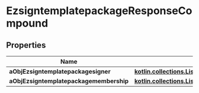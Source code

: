 
# EzsigntemplatepackageResponseCompound

## Properties
| Name | Type | Description | Notes |
| ------------ | ------------- | ------------- | ------------- |
| **aObjEzsigntemplatepackagesigner** | [**kotlin.collections.List&lt;EzsigntemplatepackagesignerResponseCompound&gt;**](EzsigntemplatepackagesignerResponseCompound.md) |  |  |
| **aObjEzsigntemplatepackagemembership** | [**kotlin.collections.List&lt;EzsigntemplatepackagemembershipResponseCompound&gt;**](EzsigntemplatepackagemembershipResponseCompound.md) |  |  |



